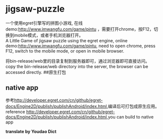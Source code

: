 # jigsaw-puzzle
一个使用egret引擎写的拼图小游戏, 在线demo:<a hre="http://www.imwangfu.com/game/pintu" target="_blank" >http://www.imwangfu.com/game/pintu</a>
，需要打开chrome，按F12，切换到mobile模式，或者手机浏览器打开。<br/>
A Little Game of jigsaw puzzle  using the egret engine, online demo:<a hre="http://www.imwangfu.com/game/pintu" target="_blank" >http://www.imwangfu.com/game/pintu</a>, need to open chrome, press F12, switch to the mobile mode, or open in mobile browser.

将bin-release/web里的目录复制到服务器即可，通过浏览器即可直接访问。<br/>
copy the bin-release/web directory into  the server,  the browser can be accessed directly.
##原生打包
## native app
参考<a href="http://developer.egret.com/cn/github/egret-docs/Engine2D/publish/publishAndroid/index.html">http://developer.egret.com/cn/github/egret-docs/Engine2D/publish/publishAndroid/index.html</a>,编译后可打包成原生应用。</br>
reference <a href="http://developer.egret.com/cn/github/egret-docs/Engine2D/publish/publishAndroid/index.html">http://developer.egret.com/cn/github/egret-docs/Engine2D/publish/publishAndroid/index.html</a>,you can build to native app

<b>translate by Youdao Dict</b>
